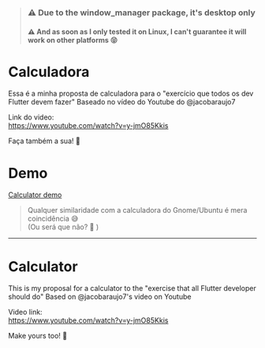 > ### :warning: Due to the window_manager package, it's desktop only
>
> #### :warning: And as soon as I only tested it on Linux, I can't guarantee it will work on other platforms :stuck_out_tongue_closed_eyes:

# Calculadora

Essa é a minha proposta de calculadora para o "exercício que todos os dev Flutter devem fazer"
Baseado no vídeo do Youtube do @jacobaraujo7

Link do video:  
https://www.youtube.com/watch?v=y-jmO85Kkis

Faça também a sua! :tada:

# Demo

[Calculator demo](./docs/capture.mp4)

> Qualquer similaridade com a calculadora do Gnome/Ubuntu é mera coincidência :sweat_smile:  
> (Ou será que não? :thinking: )

---

# Calculator

This is my proposal for a calculator to the "exercise that all Flutter developer should do"
Based on @jacobaraujo7's video on Youtube

Video link:  
https://www.youtube.com/watch?v=y-jmO85Kkis

Make yours too! :tada:
